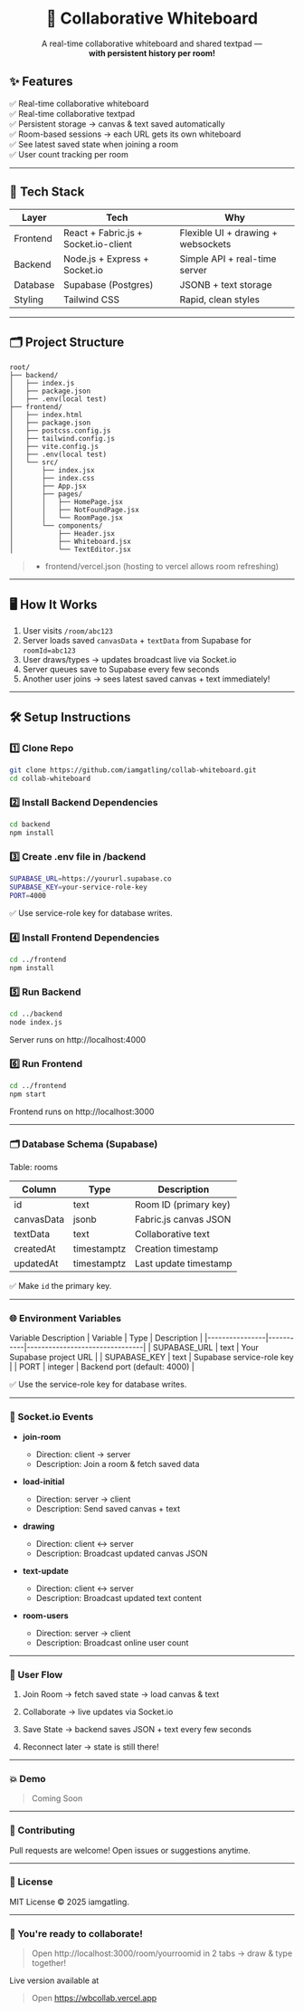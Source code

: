 <h1 align="center">📝 Collaborative Whiteboard</h1>

<p align="center">
A real-time collaborative whiteboard and shared textpad — <br>
<strong>with persistent history per room!</strong>
</p>

## ✨ Features

✅ Real-time collaborative whiteboard  
✅ Real-time collaborative textpad  
✅ Persistent storage → canvas & text saved automatically  
✅ Room-based sessions → each URL gets its own whiteboard  
✅ See latest saved state when joining a room  
✅ User count tracking per room  

---

## 🚀 Tech Stack

| Layer      | Tech                              | Why                          |
|------------|-----------------------------------|-----------------------------|
| Frontend    | React + Fabric.js + Socket.io-client | Flexible UI + drawing + websockets |
| Backend     | Node.js + Express + Socket.io     | Simple API + real-time server |
| Database    | Supabase (Postgres)               | JSONB + text storage        |
| Styling     | Tailwind CSS                      | Rapid, clean styles         |

---

## 🗂️ Project Structure

```plaintext
root/
├── backend/
│   ├── index.js
│   ├── package.json
│   ├── .env(local test)
├── frontend/
│   ├── index.html
│   ├── package.json
│   ├── postcss.config.js
│   ├── tailwind.config.js
│   ├── vite.config.js
│   ├── .env(local test)
│   └── src/
│       ├── index.jsx
│       ├── index.css
│       ├── App.jsx
│       ├── pages/
│       │   ├── HomePage.jsx
│       │   ├── NotFoundPage.jsx
│       │   └── RoomPage.jsx
│       └── components/
│           ├── Header.jsx
│           ├── Whiteboard.jsx
│           └── TextEditor.jsx
```
> + frontend/vercel.json (hosting to vercel allows room refreshing)
---

## 🖥️ How It Works

1. User visits `/room/abc123`
2. Server loads saved `canvasData` + `textData` from Supabase for `roomId=abc123`
3. User draws/types → updates broadcast live via Socket.io
4. Server queues save to Supabase every few seconds
5. Another user joins → sees latest saved canvas + text immediately!

---

## 🛠️ Setup Instructions

### 1️⃣ Clone Repo

```bash
git clone https://github.com/iamgatling/collab-whiteboard.git
cd collab-whiteboard
```
### 2️⃣ Install Backend Dependencies
```bash
cd backend
npm install
```
### 3️⃣ Create .env file in /backend
```bash
SUPABASE_URL=https://yoururl.supabase.co
SUPABASE_KEY=your-service-role-key
PORT=4000
```
✅ Use service-role key for database writes.

### 4️⃣ Install Frontend Dependencies
```bash
cd ../frontend
npm install
```
### 5️⃣ Run Backend
```bash
cd ../backend
node index.js
```
Server runs on http://localhost:4000

### 6️⃣ Run Frontend
```bash
cd ../frontend
npm start
```
Frontend runs on http://localhost:3000


---

### 🗂️ Database Schema (Supabase)

Table: rooms

| Column     | Type       | Description               |
|------------|------------|-------------------------|
| id         | text       | Room ID (primary key)    |
| canvasData | jsonb      | Fabric.js canvas JSON    |
| textData   | text       | Collaborative text       |
| createdAt  | timestamptz| Creation timestamp       |
| updatedAt  | timestamptz| Last update timestamp    |

✅ Make `id` the primary key.

---

### 🌐 Environment Variables

Variable	Description
| Variable       | Type      | Description                    |
|----------------|-----------|--------------------------------|
| SUPABASE_URL   | text      | Your Supabase project URL      |
| SUPABASE_KEY   | text      | Supabase service-role key      |
| PORT           | integer   | Backend port (default: 4000)   |

✅ Use the service-role key for database writes.

---

### 📡 Socket.io Events

- **join-room**
  - Direction: client → server
  - Description: Join a room & fetch saved data

- **load-initial**
  - Direction: server → client
  - Description: Send saved canvas + text

- **drawing**
  - Direction: client ↔ server
  - Description: Broadcast updated canvas JSON

- **text-update**
  - Direction: client ↔ server
  - Description: Broadcast updated text content

- **room-users**
  - Direction: server → client
  - Description: Broadcast online user count



---

### 📝 User Flow

1. Join Room → fetch saved state → load canvas & text


2. Collaborate → live updates via Socket.io


3. Save State → backend saves JSON + text every few seconds


4. Reconnect later → state is still there!




---

### 💥 Demo

> Coming Soon




---

### 🤝 Contributing

Pull requests are welcome! Open issues or suggestions anytime.


---

### 📄 License

MIT License © 2025 iamgatling.

---

### 🏁 You're ready to collaborate!

> Open http://localhost:3000/room/yourroomid in 2 tabs → draw & type together!

Live version available at
> Open
https://wbcollab.vercel.app
